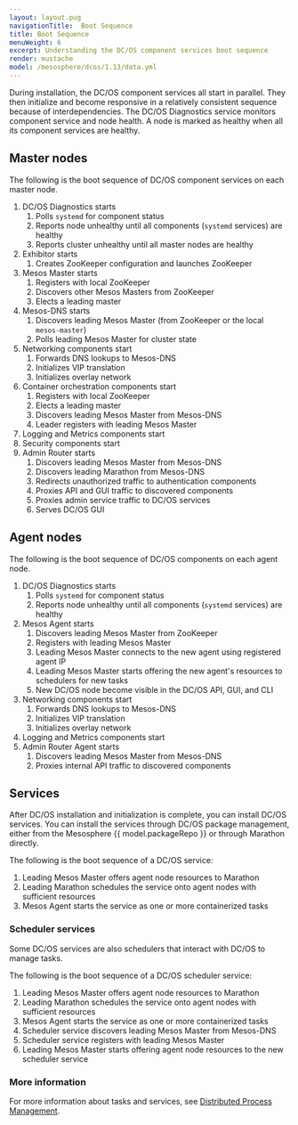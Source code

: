 ```yaml
---
layout: layout.pug
navigationTitle:  Boot Sequence
title: Boot Sequence
menuWeight: 6
excerpt: Understanding the DC/OS component services boot sequence
render: mustache
model: /mesosphere/dcos/1.13/data.yml
---
```



During installation, the DC/OS component services all start in parallel. They then initialize and become responsive in a relatively consistent sequence because of interdependencies. The DC/OS Diagnostics service monitors component service and node health. A node is marked as healthy when all its component services are healthy.

## Master nodes

The following is the boot sequence of DC/OS component services on each master node.

1. DC/OS Diagnostics starts
    1. Polls `systemd` for component status
    1. Reports node unhealthy until all components (`systemd` services) are healthy
    1. Reports cluster unhealthy until all master nodes are healthy
1. Exhibitor starts
    1. Creates ZooKeeper configuration and launches ZooKeeper
1. Mesos Master starts
    1. Registers with local ZooKeeper
    1. Discovers other Mesos Masters from ZooKeeper
    1. Elects a leading master
1. Mesos-DNS starts
    1. Discovers leading Mesos Master (from ZooKeeper or the local `mesos-master`)
    1. Polls leading Mesos Master for cluster state
1. Networking components start
    1. Forwards DNS lookups to Mesos-DNS
    1. Initializes VIP translation
    1. Initializes overlay network
1. Container orchestration components start
    1. Registers with local ZooKeeper
    1. Elects a leading master
    1. Discovers leading Mesos Master from Mesos-DNS
    1. Leader registers with leading Mesos Master
1. Logging and Metrics components start
1. Security components start
1. Admin Router starts
    1. Discovers leading Mesos Master from Mesos-DNS
    1. Discovers leading Marathon from Mesos-DNS
    1. Redirects unauthorized traffic to authentication components
    1. Proxies API and GUI traffic to discovered components
    1. Proxies admin service traffic to DC/OS services
    1. Serves DC/OS GUI

## Agent nodes

The following is the boot sequence of DC/OS components on each agent node.

1. DC/OS Diagnostics starts
    1. Polls `systemd` for component status
    1. Reports node unhealthy until all components (`systemd` services) are healthy
1. Mesos Agent starts
    1. Discovers leading Mesos Master from ZooKeeper
    1. Registers with leading Mesos Master
    1. Leading Mesos Master connects to the new agent using registered agent IP
    1. Leading Mesos Master starts offering the new agent's resources to schedulers for new tasks
    1. New DC/OS node become visible in the DC/OS API, GUI, and CLI
1. Networking components start
    1. Forwards DNS lookups to Mesos-DNS
    1. Initializes VIP translation
    1. Initializes overlay network
1. Logging and Metrics components start
1. Admin Router Agent starts
    1. Discovers leading Mesos Master from Mesos-DNS
    1. Proxies internal API traffic to discovered components

## Services

After DC/OS installation and initialization is complete, you can install DC/OS services. You can install the services through DC/OS package management, either from the Mesosphere {{ model.packageRepo }} or through Marathon directly.

The following is the boot sequence of a DC/OS service:

1. Leading Mesos Master offers agent node resources to Marathon
1. Leading Marathon schedules the service onto agent nodes with sufficient resources
1. Mesos Agent starts the service as one or more containerized tasks

### Scheduler services

Some DC/OS services are also schedulers that interact with DC/OS to manage tasks.

The following is the boot sequence of a DC/OS scheduler service:

1. Leading Mesos Master offers agent node resources to Marathon
1. Leading Marathon schedules the service onto agent nodes with sufficient resources
1. Mesos Agent starts the service as one or more containerized tasks
1. Scheduler service discovers leading Mesos Master from Mesos-DNS
1. Scheduler service registers with leading Mesos Master
1. Leading Mesos Master starts offering agent node resources to the new scheduler service

### More information

For more information about tasks and services, see [Distributed Process Management](/mesosphere/dcos/1.13/overview/architecture/distributed-process-management/).
